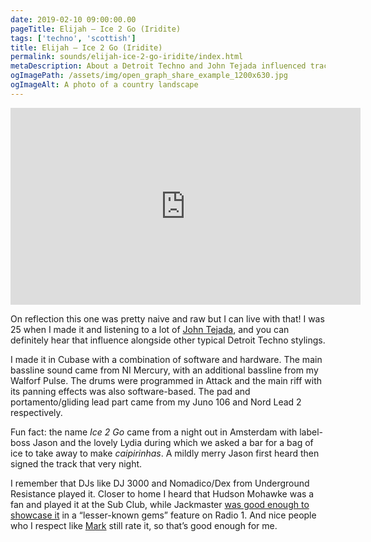 ```yaml
---
date: 2019-02-10 09:00:00.00
pageTitle: Elijah – Ice 2 Go (Iridite)
tags: ['techno', 'scottish']
title: Elijah – Ice 2 Go (Iridite)
permalink: sounds/elijah-ice-2-go-iridite/index.html
metaDescription: About a Detroit Techno and John Tejada influenced track I made when I was 25
ogImagePath: /assets/img/open_graph_share_example_1200x630.jpg
ogImageAlt: A photo of a country landscape
---
```


<div class="aspect-ratio-wide">
  <!-- retain width and height attributes as a baseline before progressively enhancing -->
  <iframe loading="lazy" width="560" height="315" src="https://www.youtube.com/embed/jYojCT6F_fs" frameborder="0" allow="accelerometer; autoplay; encrypted-media; gyroscope; picture-in-picture" allowfullscreen></iframe></div>
</div>

On reflection this one was pretty naive and raw but I can live with that! I was 25 when I made it and listening to a lot of [John Tejada](https://youtu.be/ZmJhs20Wkog), and you can definitely hear that influence alongside other typical Detroit Techno stylings.

I made it in Cubase with a combination of software and hardware. The main bassline sound came from NI Mercury, with an additional bassline from my Walforf Pulse. The drums were programmed in Attack and the main riff with its panning effects was also software-based. The pad and portamento/gliding lead part came from my Juno 106 and Nord Lead 2 respectively.

Fun fact: the name _Ice 2 Go_ came from a night out in Amsterdam with label-boss Jason and the lovely Lydia during which we asked a bar for a bag of ice to take away to make _caipirinhas_. A mildly merry Jason first heard then signed the track that very night.

I remember that DJs like DJ 3000 and Nomadico/Dex from Underground Resistance played it. Closer to home I heard that Hudson Mohawke was a fan and played it at the Sub Club, while Jackmaster [was good enough to showcase it](https://www.bbc.co.uk/music/tracks/n3zwc4) in a “lesser-known gems” feature on Radio 1. And nice people who I respect like [Mark](https://twitter.com/mthrmrk) still rate it, so that’s good enough for me.
